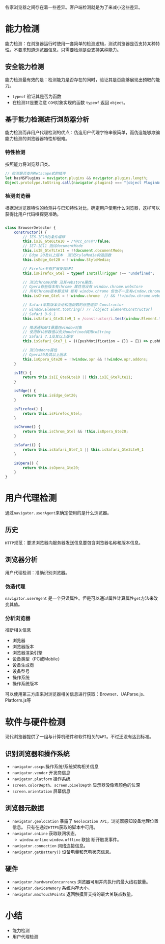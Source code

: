 各家浏览器之间存在着一些差异。客户端检测就是为了来减小这些差异。

# 能力检测

能力检测：在浏览器运行时使用一套简单的检测逻辑，测试浏览器是否支持某种特性。不要求知道浏览器信息，只需要检测是否支持某种能力。

## 安全能力检测

能力检测最有效的是：检测能力是否存在的同时，验证其是否能够展现出预取的能力。

- `typeof` 验证其是否为函数
- 在检测`IE`是要注意 `COM`对象实现的函数 `typeof` 返回 `object`。

## 基于能力检测进行浏览器分析

能力检测而非用户代理检测的优点：伪造用户代理字符串很简单，而伪造能够欺骗能力检测的浏览器器特性却很难。

### 特性检测

按照能力将浏览器归类。

```javascript
// 检测是否支持Netscape式的插件
let hasNSPlugins = navigator.plugins && navigator.plugins.length;
Object.prototype.toString.call(navigator.plugins) === "[object PluginArray]"
```

### 检测浏览器

根据对浏览器特性的检测并与已知特性对比，确定用户使用什么浏览器，这样可以获得比用户代码嗅探更准确。

```javascript

class BrowserDetector {
    constructor() {
        // IE6-IE10的条件编译
        this.isIE_Gte6Lte10 = /*@cc_on!@*/false;
        // IE7-IE11 测试documentMode
        this.isIE_Gte7Lte11 = !!document.documentMode;
        // Edge 20及以上版本  测试StyleMedia构造函数
        this.isEdge_Get20 = !!window.StyleMedia;

        // Firefox专有扩展安装API
        this.isFirefox_Gtel = typeof InstallTrigger !== "undefined";

        // 测试chrome对象 及其webstore属性。
        // Opera有些版本有chrome 属性但没有 window.chrome.webstore
        // 所有Chrome版本都支持 都有 window.chrome 但也不一定有window.chrome.webstore
        this.isChrom_Gtel = !!window.chrome  // && !!window.chrome.webstore;

        // Safari早期版本会给构造函数的标签追加 Constructor
        // window.Element.toString() // [object ElementConstructor]
        // Safari 3-9.1
        this.isSafari_Gte3Lte9_1 = /constructor/i.test(window.Element.toString());

        // 推送通知API暴露在window对象
        // 使用默认参数值以免对undefined调用toString
        // Safari 7.1及其以上版本
        this.isSafari_Gte7_1 = (({pushNotification = {}} = {}) => pushNotification.toString() === "[object SafariRemoteNotification]")(window.safari)

        // 测试addons属性
        // Opera20及其以上版本
        this.isOpera_Gte20 = !!window.opr && !!window.opr.addons;
    }

    isIE() {
        return this.isIE_Gte6Lte10 || this.isIE_Gte7Lte11;
    }

    isEdge() {
        return this.isEdge_Get20;
    }

    isFirefox() {
        return this.isFirefox_Gtel;
    }

    isChrome() {
        return this.isChrom_Gtel && !this.isOpera_Gte20;
    }

    isSafari() {
        return this.isSafari_Gte7_1 || this.isSafari_Gte3Lte9_1
    }

    isOpera() {
        return this.isOpera_Gte20;
    }
}

```

# 用户代理检测

通过`navigator.userAgent`来确定使用的是什么浏览器。

## 历史

`HTTP`规范：要求浏览器向服务器发送信息要包含浏览器名称和版本信息。

## 浏览器分析

用户代理检测：准确识别浏览器。
### 伪造代理
`navigator.userAgent` 是一个只读属性。但是可以通过属性计算属性`get`方法来改变其值。

### 分析浏览器

推断相关信息
- 浏览器
- 浏览器版本
- 浏览器渲染引擎
- 设备类型（PC或Mobile）
- 设备生成商
- 设备型号
- 操作系统
- 操作系统版本

可以使用第三方库来对浏览器相关信息进行获取：Browser、UAParse.js、Platform.js等


# 软件与硬件检测

现代浏览器提供了一组与计算机硬件和软件相关的`API`。不过还没有达到标准。

## 识别浏览器和操作系统

- `navigator.oscpu`操作系统/系统架构相关信息
- `navigator.vendor` 开发商信息
- `navigator.platform` 操作系统
- `screen.colorDepth`、`screen.pixelDepth` 显示器没像素颜色的位深
- `screen.orientation` 屏幕信息

## 浏览器元数据

- `navigator.geolocation` 暴露了 `Geolocation API`，浏览器感知设备地理位置信息。
   只有在通过`HTTPS`获取的脚本中可用。 
- `navigator.onLine` 获取联网状态。
  + `window.online` `window.offline` 联接 断开触发事件。
- `navigator.connection` 网络连接信息。
- `navigator.getBattery()` 设备电量和充电状态信息。

## 硬件

- `navigator.hardwareConcurrency` 浏览器可用并向执行的最大线程数量。
- `navigator.deviceMemory` 系统内存大小。
- `navigator.maxTouchPoints` 返回触摸屏支持的最大关联点数量。


# 小结

- 能力检测
- 用户代理检测


